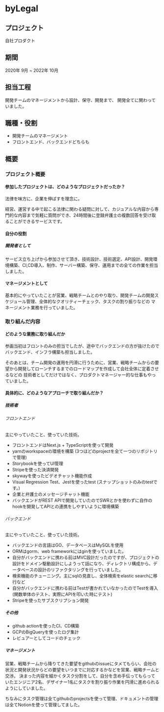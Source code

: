 # byLegal

## プロジェクト

自社プロダクト

## 期間

2020年 9月 ~ 2022年 10月

## 担当工程

開発チームのマネージメントから設計、保守、開発まで、
開発全てに関わっていました。

## 職種・役割

- 開発チームのマネージメント
- フロントエンド、バックエンドどちらも

## 概要

### プロジェクト概要

#### 参加したプロジェクトは、どのようなプロジェクトだったか？

法律を味方に、企業を伸ばすを理念に。

経営、運営する中で起こる法律に関わる疑問に対して、カジュアルな内容から専門的な内容まで気軽に質問ができ、24時間後に登録弁護士の複数回答を受け取ることができるサービスです。

#### 自分の役割

##### 開発者として

サービス立ち上げから参加させて頂き、技術設計、技術選定、API設計、開発環境構築、CI,CD導入、制作、サーバー構築、保守、運用までの全ての作業を担当しました。

#### マネージメントとして

基本的にやっていたことが営業、戦略チームとのやり取り、開発チームの開発スケジュール管理、全体的なクオリティーチェック、タスクの割り振りなどの
マネージメント業務を行っていました。

### 取り組んだ内容

#### どのような業務に取り組んだか

参画当初はフロントのみの担当でしたが、途中でバックエンドの方が抜けたのでバックエンド、インフラ構築も担当しました。

そのあとは、チーム開発の運用を円滑に行うために、営業、戦略チームからの要望から開発してローンチするまでのロードマップを作成して会社全体に定着させるなどの
技術者としてだけではなく、プロダクトマネージャー的な仕事もやっていました。

#### 具体的に、どのようなアプローチで取り組んだか？

##### 技術者

###### フロントエンド

主にやっていたこと、使っていた技術。

- フロントエンドはNext.js + TypeScriptを使って開発
- yarnのworkspaceの環境を構築 (3つほどのprojectを全て一つのリポジトリで管理)
- Storybookを使ってUI管理
- Stripeを使った決済開発
- skywayを使ったビデオチャット機能作成
- Visual Regression Test、Jestを使ったtest (スナップショットのみのtestです。)
- 企業と弁護士のメッセージチャット機能
- バックエンドがREST APIで開発していたのでSWRとかを使わずに自作のhookを開発してAPIとの連携をしやすいように環境構築

###### バックエンド

主にやっていたこと、使っていた技術。

- バックエンドの言語はGO、データベースはMySQLを使用
- ORMはgorm、web frameworkにはginを使っていました。
- 自分がバックエンドに携わる前はMVC設計だったのですが、プロジェクトの設計をドメイン駆動設計にしようって話になり、ディレクトリ構成から、データベースの設計のリファクタリングを行っていました。
- 検索機能のチューニング。主にsqlの見直し、全体検索をelastic searchに移行など
- 自分がバックエンドに携わる前はTestが書かれていなかったのでTestを導入 (関数単体のテスト、実際にAPIを叩いた時にテスト)
- Stripeを使ったサブスクリプション開発

##### その他

- github actionを使ったCI、CD構築
- GCPのBigQueryを使ったログ集計
- レビュアーとしてコードのチェック

##### マネージメント

営業、戦略チームから降りてきた要望をgithubのissueにタメてもらい、会社の状況と開発状況からどの要望をいつまでに対応するかなどを営業、戦略チームと交渉。
決まった内容を細かくタスク分割をして、自分を含め手伝ってもらっていたエンジニア2名、デザイナー1名にタスクを割り振り作業を円滑に進められるようにしていました。

ちなみにタスク管理は全てgithubのprojectsを使って管理、ドキュメントの管理は全てNotionを使って管理してました。
